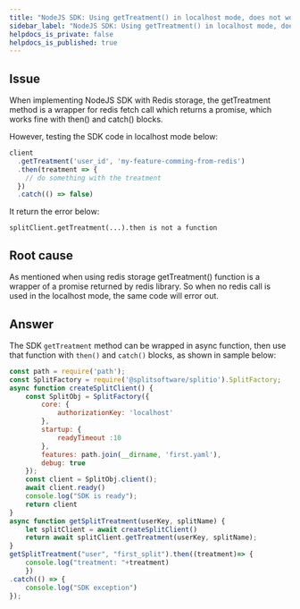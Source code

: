 ```yaml
---
title: "NodeJS SDK: Using getTreatment() in localhost mode, does not work with then() and catch() blocks"
sidebar_label: "NodeJS SDK: Using getTreatment() in localhost mode, does not work with then() and catch() blocks"
helpdocs_is_private: false
helpdocs_is_published: true
---
```


<p>
  <button hidden style={{borderRadius:'8px', border:'1px', fontFamily:'Courier New', fontWeight:'800', textAlign:'left'}}> help.split.io link: https://help.split.io/hc/en-us/articles/6115354360077-NodeJS-SDK-Using-getTreatment-in-localhost-mode-does-not-work-with-then-and-catch-blocks </button>
</p>

## Issue

When implementing NodeJS SDK with Redis storage, the getTreatment method is a wrapper for redis fetch call which returns a promise, which works fine with then() and catch() blocks.

However, testing the SDK code in localhost mode below:

```javascript
client
  .getTreatment('user_id', 'my-feature-comming-from-redis')
  .then(treatment => {
    // do something with the treatment
  })
  .catch(() => false)
```

It return the error below:
```
splitClient.getTreatment(...).then is not a function
 ```

## Root cause

As mentioned when using redis storage getTreatment() function is a wrapper of a promise returned by redis library. So when no redis call is used in the localhost mode, the same code will error out.

## Answer

The SDK `getTreatment` method can be wrapped in async function, then use that function with `then()` and `catch()` blocks, as shown in sample below:

```javascript
const path = require('path');
const SplitFactory = require('@splitsoftware/splitio').SplitFactory;
async function createSplitClient() {
    const SplitObj = SplitFactory({
        core: {
            authorizationKey: 'localhost'
        },
        startup: {
            readyTimeout :10
        },
        features: path.join(__dirname, 'first.yaml'),
        debug: true
    });
    const client = SplitObj.client();
    await client.ready()
    console.log("SDK is ready");
    return client
}
async function getSplitTreatment(userKey, splitName) {
    let splitClient = await createSplitClient()
    return await splitClient.getTreatment(userKey, splitName);
}
getSplitTreatment("user", "first_split").then((treatment)=> {
    console.log("treatment: "+treatment)
    })
.catch(() => {
    console.log("SDK exception")
});
```